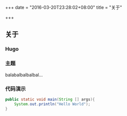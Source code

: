 +++
date = "2016-03-20T23:28:02+08:00"
title = "关于"

+++

## 关于

### Hugo

### 主题

balabalbalbalbal...


### 代码演示
```java
public static void main(String [] args){
	System.out.println("Hello World");
}
```


